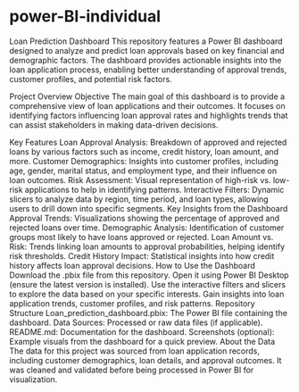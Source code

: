 # power-BI-individual
Loan Prediction Dashboard
This repository features a Power BI dashboard designed to analyze and predict loan approvals based on key financial and demographic factors. The dashboard provides actionable insights into the loan application process, enabling better understanding of approval trends, customer profiles, and potential risk factors.

Project Overview
Objective
The main goal of this dashboard is to provide a comprehensive view of loan applications and their outcomes. It focuses on identifying factors influencing loan approval rates and highlights trends that can assist stakeholders in making data-driven decisions.

Key Features
Loan Approval Analysis: Breakdown of approved and rejected loans by various factors such as income, credit history, loan amount, and more.
Customer Demographics: Insights into customer profiles, including age, gender, marital status, and employment type, and their influence on loan outcomes.
Risk Assessment: Visual representation of high-risk vs. low-risk applications to help in identifying patterns.
Interactive Filters: Dynamic slicers to analyze data by region, time period, and loan types, allowing users to drill down into specific segments.
Key Insights from the Dashboard
Approval Trends: Visualizations showing the percentage of approved and rejected loans over time.
Demographic Analysis: Identification of customer groups most likely to have loans approved or rejected.
Loan Amount vs. Risk: Trends linking loan amounts to approval probabilities, helping identify risk thresholds.
Credit History Impact: Statistical insights into how credit history affects loan approval decisions.
How to Use the Dashboard
Download the .pbix file from this repository.
Open it using Power BI Desktop (ensure the latest version is installed).
Use the interactive filters and slicers to explore the data based on your specific interests.
Gain insights into loan application trends, customer profiles, and risk patterns.
Repository Structure
Loan_prediction_dashboard.pbix: The Power BI file containing the dashboard.
Data Sources: Processed or raw data files (if applicable).
README.md: Documentation for the dashboard.
Screenshots (optional): Example visuals from the dashboard for a quick preview.
About the Data
The data for this project was sourced from loan application records, including customer demographics, loan details, and approval outcomes. It was cleaned and validated before being processed in Power BI for visualization.

